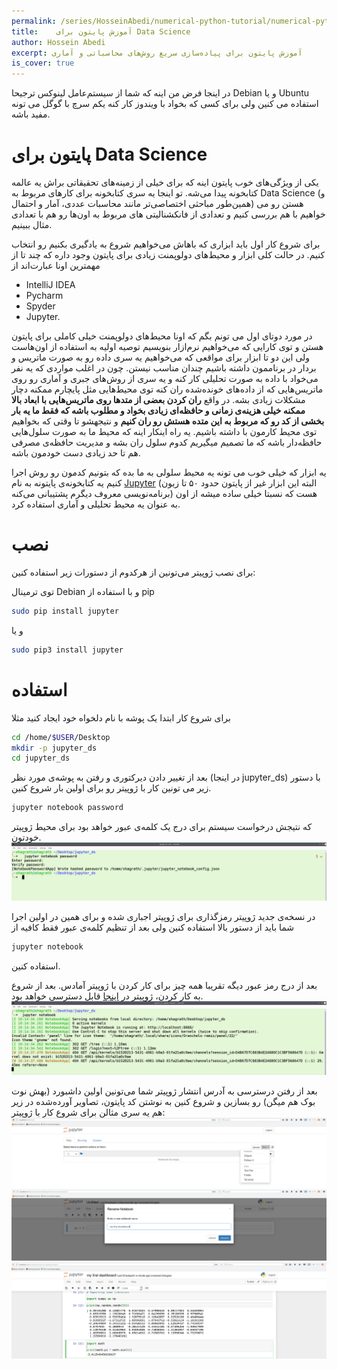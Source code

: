 ```yaml
---
permalink: /series/HosseinAbedi/numerical-python-tutorial/numerical-python-tutorial-intro-0
title:    آموزش پایتون برای Data Science
author: Hossein Abedi
excerpt: آموزش پایتون برای پیاده‌سازی سریع روش‌های محاسباتی و آماری
is_cover: true
---
```

 
 در اینجا فرض من اینه که شما از سیستم‌عامل‌ لینوکس ترجیحا 
 Debian و یا Ubuntu استفاده
می کنین ولی برای کسی که بخواد با ویندوز کار کنه یکم سرچ با گوگل می تونه مفید باشه.

# پایتون برای Data Science 

یکی از ویژگی‌های خوب پایتون اینه که برای خیلی از زمینه‌های تحقیقاتی براش یه عالمه کتابخونه پیدا می‌شه. تو اینجا یه سری کتابخونه برای کارهای مربوط به Data Science (و همین‌طور مباحثی اختصاصی‌تر مانند محاسبات عددی، آمار و احتمال) هستن رو می خواهیم با هم بررسی کنیم و تعدادی از فانکشنالیتی های مربوط به اون‌ها رو هم با تعدادی مثال ببینیم.


 برای شروع کار اول باید ابزاری که باهاش می‌خواهیم شروع به یادگیری بکنیم رو انتخاب کنیم. در حالت کلی ابزار و محیط‌های دولوپمنت زیادی برای پایتون وجود داره که  چند تا از مهمترین اونا عبارت‌اند از
 * IntelliJ IDEA
 * Pycharm
 * Spyder
 * Jupyter.

 در مورد دوتای اول می تونم بگم که اونا محیط‌های دولوپمنت خیلی کاملی برای پایتون هستن و توی کارایی که می‌خواهیم نرم‌ازار بنویسیم توصیه اولیه به استفاده از اون‌هاست ولی این دو تا ابزار برای مواقعی که می‌خواهیم یه سری داده رو به صورت  ماتریس و بردار در برناممون داشته باشیم  چندان مناسب نیستن. چون  در اغلب مواردی که یه نفر می‌خواد با داده به صورت تحلیلی کار کنه و یه سری از روش‌های جبری و آماری رو روی ماتریس‌هایی که از داده‌های خونده‌شده ران کنه توی محیط‌هایی مثل پایچارم ممکنه دچار مشکلات زیادی بشه. در واقع **ران کردن بعضی از متد‌ها روی ماتریس‌هایی با ابعاد بالا ممکنه خیلی هزینه‌ی زمانی و حافظه‌ای زیادی بخواد و مطلوب باشه که فقط ما یه بار بخشی از کد رو  که مربوط به این متده هستش رو ران کنیم** و نتیجهشو تا وقتی که بخواهیم توی محیط کارمون با داشته باشیم. یه راه اینکار اینه که محیط ما به صورت سلول‌هایی حافظه‌دار باشه که ما تصمیم میگیریم کدوم سلول  ران بشه و مدیریت حافظه‌ی مصرفی هم تا حد زیادی دست خودمون باشه.

 یه ابزار که خیلی خوب می تونه یه محیط سلولی به ما بده که بتونیم کدمون رو روش اجرا کنیم یه کتابخونه‌ی پایتونه به نام [Jupyter](http://jupyter.org/) (البته این ابزار غیر از پایتون حدود ۵۰ تا زبون برنامه‌نویسی معروف دیگرم پشتیبانی می‌کنه) هست که نسبتا خیلی ساده میشه‌ از اون به عنوان یه محیط تحلیلی و آماری استفاده کرد.
 

# نصب

برای نصب ژوپیتر می‌تونین از هرکدوم از دستورات زیر استفاده کنین:

 توی ترمینال Debian و با استفاده از pip

```sh
sudo pip install jupyter
```
و یا 

```sh
sudo pip3 install jupyter
```

# استفاده

برای شروع کار ابتدا یک پوشه با نام دلخواه خود  ایجاد کنید مثلا

```sh
cd /home/$USER/Desktop
mkdir -p jupyter_ds
cd jupyter_ds
```

بعد از  تغییر دادن دیرکتوری و رفتن به پوشه‌ی مورد نظر (در اینجا 
jupyter_ds)
با دستور زیر می تونین کار با ژوپیتر رو برای اولین‌ بار شروع کنین.

```sh
jupyter notebook password
```

که نتیجش 
درخواست سیستم برای  درج یک کلمه‌ی عبور خواهد بود برای محیط ژوپیتر خودتون.
![تنظیم رمز عبور](/assets/images/HosseinAbedi/images/ds_0.png)

در نسخه‌‌ی جدید ژوپیتر رمزگذاری برای ژوپیتر اجباری شده و برای همین در اولین اجرا شما باید از دستور بالا استفاده کنین ولی بعد از تنظیم کلمه‌ی عبور  فقط کافیه از 

```sh
jupyter notebook 
```
استفاده کنین.

بعد از درج رمز عبور دیگه تقریبا همه چیز برای کار کردن با ژوپیتر آمادس.
بعد از 
شروع به کار کردن، ژوپیتر در 
[اینجا](http://localhost:8888)
قابل دسترسی خواهد بود.
![شروع](/assets/images/HosseinAbedi/images/ds_1.png)

بعد از رفتن درسترسی به آدرس انتشار ژوپیتر شما می‌تونین اولین داشبورد (بهش نوت بوک هم میگن)
رو بسازین و شروع کنین به نوشتن کد پایتون،  تصاویر آورده‌شده در زیر هم یه سری مثالن برای  شروع کار با ژوپیتر:
![ایجاد یک داشبورد](/assets/images/HosseinAbedi/images/ds_2.png)
![نام‌گذاری داشبورد](/assets/images/HosseinAbedi/images/ds_3.png)
![نوشتن کد پایتون در یک داشبورد ژوپیتر](/assets/images/HosseinAbedi/images/ds_4.png)

